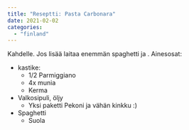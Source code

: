 ```yaml
---
title: "Reseptti: Pasta Carbonara"
date: 2021-02-02
categories: 
  - "finland"
---
```


Kahdelle. Jos lisää laitaa enemmän spaghetti ja . Ainesosat:

- kastike:
    - 1/2 Parmiggiano
    - 4x munia
    - Kerma
- Valkosipuli, öljy
    - Yksi paketti Pekoni ja vähän kinkku :)
- Spaghetti
    - Suola
